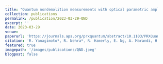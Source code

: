 ```yaml
---
title: "Quantum nondemolition measurements with optical parametric amplifiers for ultrafast universal quantum information processing"
collection: publications
permalink: /publication/2023-03-29-QND
excerpt: ''
date: 2023-03-29
venue: 
paperurl: 'https://journals.aps.org/prxquantum/abstract/10.1103/PRXQuantum.4.010333'
citation: 'R. Yanagimoto*, R. Nehra*, R. Hamerly, E. Ng, A. Marandi, H. Mabuchi, PRX Quantum <b>4</b>, 010333 (2023).'
featured: true
imagepath: '/images/publications/QND.jpeg'
blogpost: false
---
```

